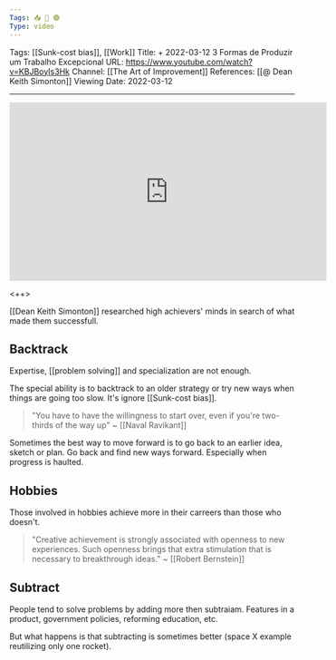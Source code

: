 ```yaml
---
Tags: 📥 🎥 🟢
Type: video
---
```


Tags: [[Sunk-cost bias]], [[Work]]
Title: + 2022-03-12 3 Formas de Produzir um Trabalho Excepcional
URL: https://www.youtube.com/watch?v=KBJBoyIs3Hk
Channel: [[The Art of Improvement]]
References: [[@ Dean Keith Simonton]] 
Viewing Date: 2022-03-12 

---

<center>
	<iframe width="560" height="315" src="https://www.youtube.com/embed/KBJBoyIs3Hk" frameborder="0" allow="accelerometer; autoplay; encrypted-media; gyroscope; picture-in-picture" allow-fullscreen></iframe>
</center>

<++>

[[Dean Keith Simonton]] researched high achievers' minds in search of what made them successfull.

## Backtrack
Expertise, [[problem solving]] and specialization are not enough.

The special ability is to backtrack to an older strategy or try new ways when things are going too slow. It's ignore [[Sunk-cost bias]].

> "You have to have the willingness to start over, even if you're two-thirds of the way up"
> ~ [[Naval Ravikant]]

Sometimes the best way to move forward is to go back to an earlier idea, sketch or plan. Go back and find new ways forward. Especially when progress is haulted.


## Hobbies
Those involved in hobbies achieve more in their carreers than those who doesn't.

> "Creative achievement is strongly associated with openness to new experiences. Such openness brings that extra stimulation that is necessary to breakthrough ideas."
> ~ [[Robert Bernstein]]

## Subtract
People tend to solve problems by adding more then subtraiam. Features in a product, government policies, reforming education, etc.

But what happens is that subtracting is sometimes better (space X example reutilizing only one rocket).